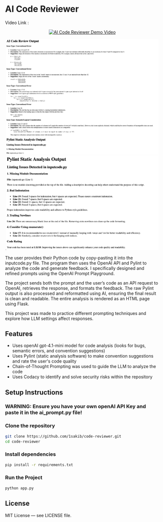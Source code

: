 
# AI Code Reviewer

<!-- Embedded Video Thumbnail -->
Video Link : 
<p align="center">
  <a href="https://www.youtube.com/watch?v=9v244vSPgLE" target="_blank">
    <img src="https://img.youtube.com/vi/9v244vSPgLE/0.jpg" alt="AI Code Reviewer Demo Video" width="650"/>
  </a>
</p>

<!-- Two Images -->
<p align="center">
  <img src="ai_review_demonstration.png" alt="First Image" width="500"/>
  <img src="static_analysis_demonstration.png" alt="Second Image" width="500"/>
</p>


The user provides their Python code by copy-pasting it into the inputcode.py file. The program then uses the OpenAI API and Pylint to analyze the code and generate feedback. I specifically designed and refined prompts using the OpenAI Prompt Playground.

The project sends both the prompt and the user’s code as an API request to OpenAI, retrieves the response, and formats the feedback. The raw Pylint output is also processed and reformatted using AI, ensuring the final result is clean and readable. The entire analysis is rendered as an HTML page using Flask.

This project was made to practice different prompting techniques and explore how LLM settings affect responses. 


## Features

- Uses openAI gpt-4.1-mini model for code analysis (looks for bugs, semantic errors, and convention suggestions)
- Uses Pylint (static analysis software) to make convention suggestions and rate the user's code quality
- Chain-of-Thought Prompting was used to guide the LLM to analyze the code
- Uses Codacy to identify and solve security risks within the repository

## Setup Instructions

### WARNING: Ensure you have your own openAI API Key and paste it in the ai_prompt.py file!

### Clone the repository

```bash
git clone https://github.com/1sakib/code-reviewer.git
cd code-reviewer
```
### Install dependencies

```bash
pip install -r requirements.txt
```

### Run the Project

```bash
python app.py
```


## License

MIT License — see LICENSE file.
